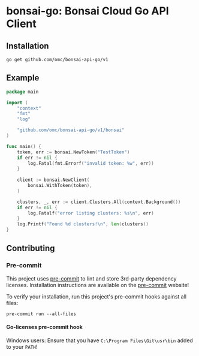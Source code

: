 # bonsai-go: Bonsai Cloud Go API Client

## Installation

```shell
go get github.com/omc/bonsai-api-go/v1
```

## Example

```go
package main

import (
	"context"
	"fmt"
	"log"

	"github.com/omc/bonsai-api-go/v1/bonsai"
)

func main() {
	token, err := bonsai.NewToken("TestToken")
	if err != nil {
		log.Fatal(fmt.Errorf("invalid token: %w", err))
	}
	
	client := bonsai.NewClient(
		bonsai.WithToken(token),
	)

	clusters, _, err := client.Clusters.All(context.Background())
	if err != nil {
		log.Fatalf("error listing clusters: %s\n", err)
	}
	log.Printf("Found %d clusters!\n", len(clusters))
}
```

## Contributing

### Pre-commit

This project uses [pre-commit](https://pre-commit.com/) to lint and store 3rd-party dependency licenses.
Installation instructions are available on the [pre-commit](https://pre-commit.com/) website!

To verify your installation, run this project's pre-commit hooks against all files:

```shell
pre-commit run --all-files
```

#### Go-licenses pre-commit hook

Windows users: Ensure that you have `C:\Program Files\Git\usr\bin` added
to your `PATH`!